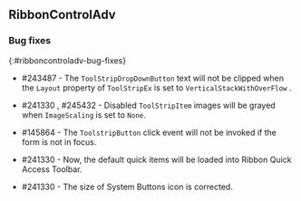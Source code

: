 ## RibbonControlAdv

### Bug fixes
{:#ribboncontroladv-bug-fixes}

* \#243487 - The `ToolStripDropDownButton` text will not be clipped when the `Layout` property of `ToolStripEx` is set to `VerticalStackWithOverFlow` .

* \#241330 , \#245432 - Disabled `ToolStripItem` images will be grayed when `ImageScaling` is set to `None`.

* \#145864 - The `ToolstripButton` click event will not be invoked if the form is not in focus.

* \#241330 - Now, the default quick items will be loaded into Ribbon Quick Access Toolbar.

* \#241330 - The size of System Buttons icon is corrected. 